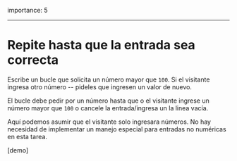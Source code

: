 importance: 5

---

# Repite hasta que la entrada sea correcta

Escribe un bucle que solicita un número mayor que `100`. Si el visitante ingresa otro número -- pideles que ingresen un valor de nuevo.

El bucle debe pedir por un número hasta que o el visitante ingrese un número mayor que `100` o cancele la entrada/ingresa un la linea vacía.

Aquí podemos asumir que el visitante solo ingresara números. No hay necesidad de implementar un manejo especial para entradas no numéricas en esta tarea.

[demo]
